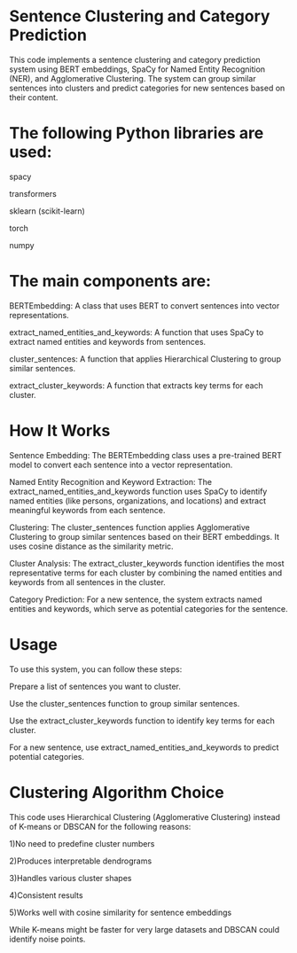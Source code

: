 # Sentence Clustering and Category Prediction

This code implements a sentence clustering and category prediction system using BERT embeddings, SpaCy for Named Entity Recognition (NER), and Agglomerative Clustering. The system can group similar sentences into clusters and predict categories for new sentences based on their content.

# The following Python libraries are used:

spacy

transformers

sklearn (scikit-learn)

torch

numpy

# The main components are:

BERTEmbedding: A class that uses BERT to convert sentences into vector representations.

extract_named_entities_and_keywords: A function that uses SpaCy to extract named entities and keywords from sentences.

cluster_sentences: A function that applies Hierarchical Clustering to group similar sentences.

extract_cluster_keywords: A function that extracts key terms for each cluster.

# How It Works

Sentence Embedding: The BERTEmbedding class uses a pre-trained BERT model to convert each sentence into a vector representation.

Named Entity Recognition and Keyword Extraction: The extract_named_entities_and_keywords function uses SpaCy to identify named entities (like persons, organizations, and locations) and extract meaningful keywords from each sentence.

Clustering: The cluster_sentences function applies Agglomerative Clustering to group similar sentences based on their BERT embeddings. It uses cosine distance as the similarity metric.

Cluster Analysis: The extract_cluster_keywords function identifies the most representative terms for each cluster by combining the named entities and keywords from all sentences in the cluster.

Category Prediction: For a new sentence, the system extracts named entities and keywords, which serve as potential categories for the sentence.

# Usage
To use this system, you can follow these steps:

Prepare a list of sentences you want to cluster.

Use the cluster_sentences function to group similar sentences.

Use the extract_cluster_keywords function to identify key terms for each cluster.

For a new sentence, use extract_named_entities_and_keywords to predict potential categories.

# Clustering Algorithm Choice
This code uses Hierarchical Clustering (Agglomerative Clustering) instead of K-means or DBSCAN for the following reasons:

1)No need to predefine cluster numbers

2)Produces interpretable dendrograms

3)Handles various cluster shapes

4)Consistent results

5)Works well with cosine similarity for sentence embeddings


While K-means might be faster for very large datasets and DBSCAN could identify noise points.

